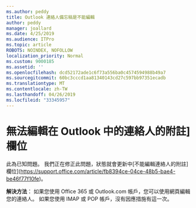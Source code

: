 ```yaml
---
ms.author: peddy
title: Outlook 連絡人備忘稿是不能編輯
author: peddy
manager: joallard
ms.date: 4/25/2019
ms.audience: ITPro
ms.topic: article
ROBOTS: NOINDEX, NOFOLLOW
localization_priority: Normal
ms.custom: 9000185
ms.assetid: ''
ms.openlocfilehash: dcd52172ade1c6f73a556ba0c4574594988b49a7
ms.sourcegitcommit: 60bc3cccd1aa81340143cd27c597bb97351ecadb
ms.translationtype: MT
ms.contentlocale: zh-TW
ms.lasthandoff: 04/26/2019
ms.locfileid: "33345957"
---
```

# <a name="cant-edit-the-notes-field-for-a-contact-in-outlook"></a>無法編輯在 Outlook 中的連絡人的附註] 欄位
此為已知問題。 我們正在修正此問題，狀態就會更新中[不能編輯連絡人的附註] 欄位](https://support.office.com/article/fb8394ce-04ce-48b5-bae4-be46f77f10fe)。

**解決方法**： 如果您使用 Office 365 或 Outlook.com 帳戶，您可以使用網頁編輯您的連絡人。 如果您使用 IMAP 或 POP 帳戶，沒有因應措施有這一次。